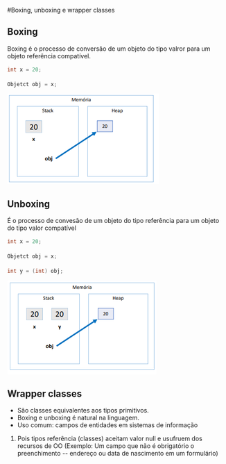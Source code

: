 #Boxing, unboxing e wrapper classes

## Boxing

Boxing é o processo de conversão de um objeto do tipo valror para um objeto referência compatível.

~~~Java
int x = 20;

Objetct obj = x;
~~~
![Alt text](image-4.png)

## Unboxing

É o processo de convesão de um objeto do tipo referência para um objeto do tipo valor compatível
~~~Java
int x = 20;

Objetct obj = x;

int y = (int) obj;
~~~
![Alt text](image-5.png)

## Wrapper classes

* São classes equivalentes aos tipos primitivos.
* Boxing e unboxing é natural na linguagem.
* Uso comum: campos de entidades em sistemas de informação
1. Pois tipos referência (classes) aceitam valor null e usufruem dos recursos de OO (Exemplo: Um campo que não é obrigatório o preenchimento -- endereço ou data de nascimento em um formulário)